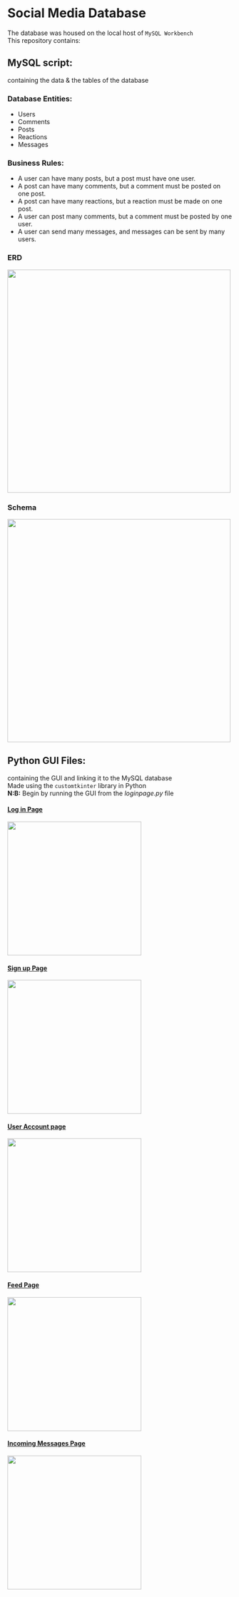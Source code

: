 # Social Media Database 
The database was housed on the local host of `MySQL Workbench`<br>
This repository contains:
## **MySQL script:** 
containing the data & the tables of the database
### Database Entities:
* Users
* Comments
* Posts
* Reactions
* Messages <br>
### Business Rules:
- A user can have many posts, but a post must have one user. 
- A post can have many comments, but a comment must be posted on one post. 
- A post can have many reactions, but a reaction must be made on one post. 
- A user can post many comments, but a comment must be posted by one user. 
- A user can send many messages, and messages can be sent by many users.
### ERD 
<img src="https://github.com/RanwaKhaled/social-media-database/assets/77844198/2ba6f31c-1067-4989-9ea2-ce9a592cc9bc" width = 500>
<h3>Schema</h3> 
<img src="https://github.com/RanwaKhaled/social-media-database/assets/77844198/d50bf453-bc63-4a71-9844-79c106143f60" width=500>

## **Python GUI Files:** 
containing the GUI and linking it to the MySQL database<br>
Made using the `customtkinter` library in Python<br>
**N:B:** Begin by running the GUI from the <i>loginpage.py</i> file
<h4><u>Log in Page</u></h4>
<img src="https://github.com/RanwaKhaled/social-media-database/assets/77844198/4c7e4170-845a-4236-9163-2986aa928432" width=300> <br>
<h4><u>Sign up Page</u></h4>
<img src="https://github.com/RanwaKhaled/social-media-database/assets/77844198/b0023253-cc39-4df6-9d9d-70036e34687b" width=300>
<h4><u>User Account page</u></h4>
<img src="https://github.com/RanwaKhaled/social-media-database/assets/77844198/8ed66cbd-d18f-4b7b-a918-59b2b030951a" width=300>
<h4><u>Feed Page</u></h4>
<img src="https://github.com/RanwaKhaled/social-media-database/assets/77844198/ad5cca92-b295-4155-9af1-25b70657695f" width=300>
<h4><u>Incoming Messages Page</u></h4>
<img src="https://github.com/RanwaKhaled/social-media-database/assets/77844198/726d59aa-a4fe-4ec4-9455-a08d8545f6af" width=300>
